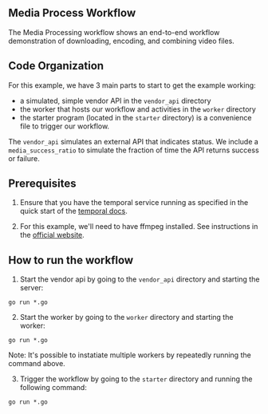 ## Media Process Workflow
The Media Processing workflow shows an end-to-end workflow demonstration of downloading, encoding, and combining video files.


## Code Organization
For this example, we have 3 main parts to start to get the example working: 
- a simulated, simple vendor API in the `vendor_api` directory
- the worker that hosts our workflow and activities in the `worker` directory
- the starter program (located in the `starter` directory) is a convenience file to trigger our workflow.

The `vendor_api` simulates an external API that indicates status. We include a `media_success_ratio` to simulate 
the fraction of time the API returns success or failure. 


## Prerequisites 
1. Ensure that you have the temporal service running as specified in the quick start of
the [temporal docs](https://docs.temporal.io/docs/server-quick-install/).

2. For this example, we'll need to have ffmpeg installed. See instructions in the [official website](https://ffmpeg.org/download.html). 


## How to run the workflow

1. Start the vendor api by going to the `vendor_api` directory and starting the server:
```
go run *.go
```

2. Start the worker by going to the `worker` directory and starting the worker:
```
go run *.go
```
Note: It's possible to instatiate multiple workers by repeatedly running the command above.

3. Trigger the workflow by going to the `starter` directory and running the following command:
```
go run *.go
``` 